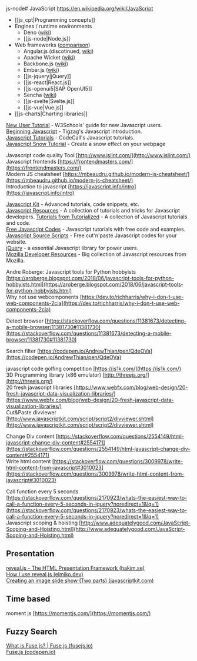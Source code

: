 js-node# JavaScript
https://en.wikipedia.org/wiki/JavaScript

- [[js_cpt|Programming concepts]]
- Engines / runtime environments
	- Deno ([wiki](https://en.wikipedia.org/wiki/Deno_(software)))
	- [[js-node|Node.js]]
- Web frameworks ([comparison](https://en.wikipedia.org/wiki/Comparison_of_JavaScript-based_web_frameworks))
	- Angular.js (discotinued, [wiki](https://en.wikipedia.org/wiki/AngularJS))
	- Apache Wicket ([wiki](https://en.wikipedia.org/wiki/Apache_Wicket))
	- Backbone.js ([wiki](https://en.wikipedia.org/wiki/Backbone.js))
	- Ember.js ([wiki](https://en.wikipedia.org/wiki/Ember.js))
	- [[js-jquery|jQuery]]
	- [[js-react|React.js]]
	- [[js-openui5|SAP OpenUI5]] 
	- Sencha ([wiki](https://en.wikipedia.org/wiki/Ext_JS))
	- [[js-svelte|Svelte.js]]
	- [[js-vue|Vue.js]]
- [[js-charts|Charting libraries]]


[New User Tutorial](http://www.w3schools.com/js/default.asp) - W3Schools' guide for new Javascript users.  
[Beginning Javascript](http://www.tizag.com/javascriptT/javascriptsyntax.php) - Tigzag's Javascript introduction.  
[Javascript Tutorials](http://forum.codecall.net/forum/157-jvscript-tutorials/page__sort_key__views__sort_by__Z-A) - CodeCall's Javascript tutorials.  
[Javascript Snow Tutorial](http://forum.codecall.net/topic/36144-javascriptcode-snow/) - Create a snow effect on your webpage  
  
Javascript code quality Tool [http://www.jslint.com/](http://www.jslint.com/)  
Javascript frontends [https://frontendmasters.com/](https://frontendmasters.com/)  
Modern JS cheatsheet [https://mbeaudru.github.io/modern-js-cheatsheet/](https://mbeaudru.github.io/modern-js-cheatsheet/)  
Introduction to javascript [https://javascript.info/intro](https://javascript.info/intro)  
  
[Javascript Kit](http://www.javascriptkit.com/javatutors/) - Advanced tutorials, code snippets, etc.  
[Javascript Resources](http://www.htmlgoodies.com/beyond/javascript) - A collection of tutorials and tricks for Javascript developers.
[Tutorials from Tutorialized](http://www.tutorialized.com/tutorials/Javascript/1) - A collection of Javascript tutorials and code.  
[Free Javascript Codes](http://jsmadeeasy.com/about.htm) - Javascript tutorials with free code and examples.  
[Javascript Source Scripts](http://www.javascriptsource.com/) - Free cut'n'paste Javascript codes for your website.  
[jQuery](http://jquery.com/) - a essential Javascript library for power users.  
[Mozilla Developer Resources](https://developer.mozilla.org/en-US/) - Big collection of Javascript resources from Mozilla.  
  
Andre Roberge: Javascript tools for Python hobbyists [https://aroberge.blogspot.com/2018/06/javascript-tools-for-python-hobbyists.html](https://aroberge.blogspot.com/2018/06/javascript-tools-for-python-hobbyists.html)  
Why not use webcomponents [https://dev.to/richharris/why-i-don-t-use-web-components-2cia](https://dev.to/richharris/why-i-don-t-use-web-components-2cia)  
  
Detect browser [https://stackoverflow.com/questions/11381673/detecting-a-mobile-browser/11381730#11381730](https://stackoverflow.com/questions/11381673/detecting-a-mobile-browser/11381730#11381730)  
  
Search filter [https://codepen.io/AndrewThian/pen/QdeOVa](https://codepen.io/AndrewThian/pen/QdeOVa)  
  
javascript code golfing competition [https://js1k.com/](https://js1k.com/)  
3D Programming library (x86 emulator) [http://threejs.org/](http://threejs.org/)  
20 fresh javascript libraries [https://www.webfx.com/blog/web-design/20-fresh-javascript-data-visualization-libraries/](https://www.webfx.com/blog/web-design/20-fresh-javascript-data-visualization-libraries/)  
Cut&Paste divviewer [http://www.javascriptkit.com/script/script2/divviewer.shtml](http://www.javascriptkit.com/script/script2/divviewer.shtml)  
  
Change Div content [https://stackoverflow.com/questions/2554149/html-javascript-change-div-content#2554171](https://stackoverflow.com/questions/2554149/html-javascript-change-div-content#2554171)  
Write html content [https://stackoverflow.com/questions/3009978/write-html-content-from-javascript#3010023](https://stackoverflow.com/questions/3009978/write-html-content-from-javascript#3010023)  
  
  
Call function every 5 seconds [https://stackoverflow.com/questions/2170923/whats-the-easiest-way-to-call-a-function-every-5-seconds-in-jquery?noredirect=1&lq=1](https://stackoverflow.com/questions/2170923/whats-the-easiest-way-to-call-a-function-every-5-seconds-in-jquery?noredirect=1&lq=1)  
Javascript scoping & hoisting [http://www.adequatelygood.com/JavaScript-Scoping-and-Hoisting.html](http://www.adequatelygood.com/JavaScript-Scoping-and-Hoisting.html)


## Presentation

  
[reveal.js - The HTML Presentation Framework (hakim.se)](https://lab.hakim.se/reveal-js-leap/#/1)  
[How I use reveal.js (elmiko.dev)](https://notes.elmiko.dev/2017/10/08/how-i-use-revealjs.html)  
[Creating an image slide show (Two parts) (javascriptkit.com)](http://www.javascriptkit.com/howto/show2.shtml)  
  

## Time based

  
moment js [https://momentjs.com/](https://momentjs.com/)  
  
  

## Fuzzy Search

  
[What is Fuse.js? | Fuse.js (fusejs.io)](https://fusejs.io/)  
[Fuse.js (codepen.io)](https://codepen.io/toddc8787/pen/Rorzeq)